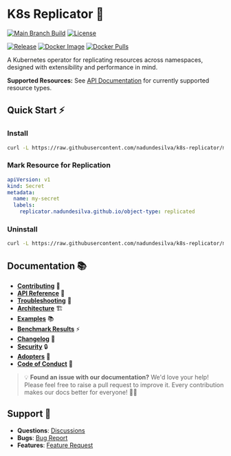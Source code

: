 # K8s Replicator 🚀

[![Main Branch Build](https://github.com/nadundesilva/k8s-replicator/actions/workflows/branch-build.yaml/badge.svg)](https://github.com/nadundesilva/k8s-replicator/actions/workflows/branch-build.yaml)
[![License](https://img.shields.io/badge/License-Apache_2.0-blue.svg)](https://opensource.org/licenses/Apache-2.0)

[![Release](https://img.shields.io/github/release/nadundesilva/k8s-replicator.svg?style=flat-square)](https://github.com/nadundesilva/k8s-replicator/releases/latest)
[![Docker Image](https://img.shields.io/docker/image-size/nadunrds/k8s-replicator/latest?style=flat-square)](https://hub.docker.com/r/nadunrds/k8s-replicator)
[![Docker Pulls](https://img.shields.io/docker/pulls/nadunrds/k8s-replicator?style=flat-square)](https://hub.docker.com/r/nadunrds/k8s-replicator)

A Kubernetes operator for replicating resources across namespaces, designed with extensibility and performance in mind.

**Supported Resources:** See [API Documentation](API.md#supported-resources) for currently supported resource types.

## Quick Start ⚡

### Install

```bash
curl -L https://raw.githubusercontent.com/nadundesilva/k8s-replicator/main/installers/install.sh | bash -s <VERSION>
```

### Mark Resource for Replication

```yaml
apiVersion: v1
kind: Secret
metadata:
  name: my-secret
  labels:
    replicator.nadundesilva.github.io/object-type: replicated
```

### Uninstall

```bash
curl -L https://raw.githubusercontent.com/nadundesilva/k8s-replicator/main/installers/uninstall.sh | bash -s
```

## Documentation 📚

- **[Contributing](CONTRIBUTING.md)** 🤝
- **[API Reference](API.md)** 📖
- **[Troubleshooting](TROUBLESHOOTING.md)** 🔧
- **[Architecture](ARCHITECTURE.md)** 🏗️
- **[Examples](examples/)** 📚
- **[Benchmark Results](BENCHMARK.md)** ⚡
- **[Changelog](CHANGELOG.md)** 📝
- **[Security](SECURITY.md)** 🔒
- **[Adopters](ADOPTERS.md)** 🏢
- **[Code of Conduct](CODE_OF_CONDUCT.md)** 🤝

> 💡 **Found an issue with our documentation?** We'd love your help! Please feel free to raise a pull request to improve it. Every contribution makes our docs better for everyone! 🤝✨

## Support 💬

- **Questions**: [Discussions](https://github.com/nadundesilva/k8s-replicator/discussions)
- **Bugs**: [Bug Report](https://github.com/nadundesilva/k8s-replicator/issues/new?labels=Type%2FBug&template=bug-report.md)
- **Features**: [Feature Request](https://github.com/nadundesilva/k8s-replicator/issues/new?labels=Type%2FFeature&template=feature-request.md)
